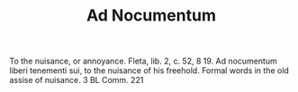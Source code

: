 ---
title: Ad Nocumentum
permalink: "/definitions/ad-nocumentum.html"
body: To the nuisance, or annoyance. Fleta, lib. 2, c. 52, 8 19. Ad nocumentum liberi
  tenementi sui, to the nuisance of his freehold. Formal words in the old assise of
  nuisance. 3 BL Comm. 221
published_at: '2018-07-07'
layout: post
---